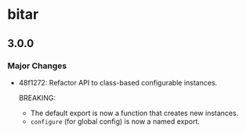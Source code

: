 # bitar

## 3.0.0

### Major Changes

- 48f1272: Refactor API to class-based configurable instances.

  BREAKING:

  - The default export is now a function that creates new instances.
  - `configure` (for global config) is now a named export.
